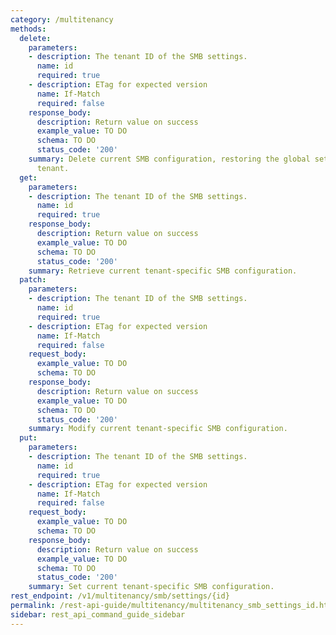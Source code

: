 ```yaml
---
category: /multitenancy
methods:
  delete:
    parameters:
    - description: The tenant ID of the SMB settings.
      name: id
      required: true
    - description: ETag for expected version
      name: If-Match
      required: false
    response_body:
      description: Return value on success
      example_value: TO DO
      schema: TO DO
      status_code: '200'
    summary: Delete current SMB configuration, restoring the global settings for this
      tenant.
  get:
    parameters:
    - description: The tenant ID of the SMB settings.
      name: id
      required: true
    response_body:
      description: Return value on success
      example_value: TO DO
      schema: TO DO
      status_code: '200'
    summary: Retrieve current tenant-specific SMB configuration.
  patch:
    parameters:
    - description: The tenant ID of the SMB settings.
      name: id
      required: true
    - description: ETag for expected version
      name: If-Match
      required: false
    request_body:
      example_value: TO DO
      schema: TO DO
    response_body:
      description: Return value on success
      example_value: TO DO
      schema: TO DO
      status_code: '200'
    summary: Modify current tenant-specific SMB configuration.
  put:
    parameters:
    - description: The tenant ID of the SMB settings.
      name: id
      required: true
    - description: ETag for expected version
      name: If-Match
      required: false
    request_body:
      example_value: TO DO
      schema: TO DO
    response_body:
      description: Return value on success
      example_value: TO DO
      schema: TO DO
      status_code: '200'
    summary: Set current tenant-specific SMB configuration.
rest_endpoint: /v1/multitenancy/smb/settings/{id}
permalink: /rest-api-guide/multitenancy/multitenancy_smb_settings_id.html
sidebar: rest_api_command_guide_sidebar
---
```

